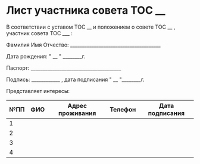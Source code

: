 # Лист участника совета ТОС __ #

В соответствии с уставом ТОС __ и положением о совете ТОС __ , участник совета ТОС ___ :

Фамилия Имя Отчество: ______________________________________

Дата рождения: " __ " ________г.

Паспорт: ______________________________________

Подпись: ____________ , дата подписания " __ "________г.
 
Представляет интересы:

| №ПП |             ФИО               | Адрес проживания                |   Телефон       | Дата подписания  |
| ----|:-----------------------------:| :-----------------------------: |  :------------: | :--------------: |
| 1   |                               |                                 |                 |                  |
| 2   |                               |                                 |                 |                  |
| 3   |                               |                                 |                 |                  |
| 4   |                               |                                 |                 |                  |
